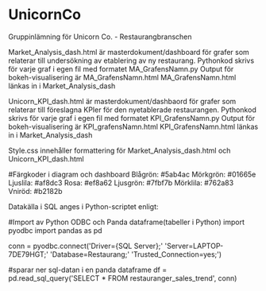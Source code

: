 # UnicornCo
Gruppinlämning för Unicorn Co. - Restaurangbranschen

Market_Analysis_dash.html är masterdokument/dashboard för grafer som relaterar till undersökning av etablering av ny restaurang.
Pythonkod skrivs för varje graf i egen fil med formatet MA_GrafensNamn.py
Output för bokeh-visualisering är MA_GrafensNamn.html
MA_GrafensNamn.html länkas in i Market_Analysis_dash

Unicorn_KPI_dash.html är masterdokument/dashbaord för grafer som relaterar till föreslagna KPIer för den nyetablerade restaurangen.
Pythonkod skrivs för varje graf i egen fil med formatet KPI_GrafensNamn.py
Output för bokeh-visualisering är KPI_grafensNamn.html
KPI_GrafensNamn.html länkas in i Market_Analysis_dash

Style.css innehåller formattering för Market_Analysis_dash.html och Unicorn_KPI_dash.html

#Färgkoder i diagram och dashboard
Blågrön: #5ab4ac
Mörkgrön: #01665e
Ljuslila: #af8dc3
Rosa: #ef8a62
Ljusgrön: #7fbf7b
Mörklila: #762a83
Vniröd: #b2182b

Datakälla i SQL anges i Python-scriptet enligt:

#Import av Python ODBC och Panda dataframe(tabeller i Python)
import pyodbc
import pandas as pd

conn = pyodbc.connect('Driver={SQL Server};'
                      'Server=LAPTOP-7DE79HGT;'
                      'Database=Restaurang;'
                     'Trusted_Connection=yes;')

#sparar ner sql-datan i en panda dataframe
df = pd.read_sql_query('SELECT * FROM restauranger_sales_trend', conn)